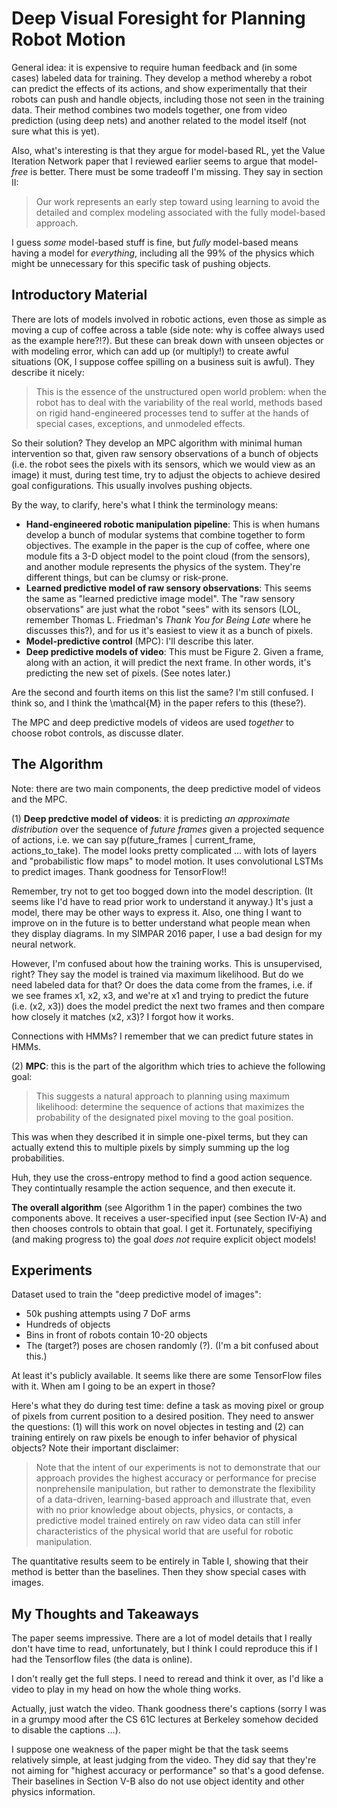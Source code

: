 # Deep Visual Foresight for Planning Robot Motion

General idea: it is expensive to require human feedback and (in some cases) labeled data for training. They develop a method whereby a robot can predict the effects of its actions, and show experimentally that their robots can push and handle objects, including those not seen in the training data. Their method combines two models together, one from video prediction (using deep nets) and another related to the model itself (not sure what this is yet).

Also, what's interesting is that they argue for model-based RL, yet the Value Iteration Network paper that I reviewed earlier seems to argue that model-*free* is better. There must be some tradeoff I'm missing. They say in section II:

> Our work represents an early step toward using learning to avoid the detailed and complex modeling associated with the fully model-based approach.

I guess *some* model-based stuff is fine, but *fully* model-based means having a model for *everything*, including all the 99% of the physics which might be unnecessary for this specific task of pushing objects.


## Introductory Material

There are lots of models involved in robotic actions, even those as simple as moving a cup of coffee across a table (side note: why is coffee always used as the example here?!?). But these can break down with unseen objectes or with modeling error, which can add up (or multiply!) to create awful situations (OK, I suppose coffee spilling on a business suit is awful). They describe it nicely:

> This is the essence of the unstructured open world problem: when the robot has to deal with the variability of the real world, methods based on rigid hand-engineered processes tend to suffer at the hands of special cases, exceptions, and unmodeled effects.

So their solution? They develop an MPC algorithm with minimal human intervention so that, given raw sensory observations of a bunch of objects (i.e. the robot sees the pixels with its sensors, which we would view as an image) it must, during test time, try to adjust the objects to achieve desired goal configurations. This usually involves pushing objects.

By the way, to clarify, here's what I think the terminology means:

- **Hand-engineered robotic manipulation pipeline**: This is when humans develop a bunch of modular systems that combine together to form objectives. The example in the paper is the cup of coffee, where one module fits a 3-D object model to the point cloud (from the sensors), and another module represents the physics of the system. They're different things, but can be clumsy or risk-prone.
- **Learned predictive model of raw sensory observations**: This seems the same as "learned predictive image model". The "raw sensory observations" are just what the robot "sees" with its sensors (LOL, remember Thomas L. Friedman's *Thank You for Being Late* where he discusses this?), and for us it's easiest to view it as a bunch of pixels.
- **Model-predictive control** (MPC): I'll describe this later.
- **Deep predictive models of video**: This must be Figure 2. Given a frame, along with an action, it will predict the next frame. In other words, it's predicting the new set of pixels. (See notes later.)

Are the second and fourth items on this list the same? I'm still confused. I think so, and I think the \mathcal{M} in the paper refers to this (these?).

The MPC and deep predictive models of videos are used *together* to choose robot controls, as discusse dlater.


## The Algorithm

Note: there are two main components, the deep predictive model of videos and the MPC.

(1) **Deep predctive model of videos**: it is predicting *an approximate distribution* over the sequence of *future frames* given a projected sequence of actions, i.e. we can say p(future_frames | current_frame, actions_to_take). The model looks pretty complicated ... with lots of layers and "probabilistic flow maps" to model motion. It uses convolutional LSTMs to predict images. Thank goodness for TensorFlow!!

Remember, try not to get too bogged down into the model description. (It seems like I'd have to read prior work to understand it anyway.) It's just a model, there may be other ways to express it. Also, one thing I want to improve on in the future is to better understand what people mean when they display diagrams. In my SIMPAR 2016 paper, I use a bad design for my neural network.

However, I'm confused about how the training works. This is unsupervised, right? They say the model is trained via maximum likelihood. But do we need labeled data for that? Or does the data come from the frames, i.e. if we see frames x1, x2, x3, and we're at x1 and trying to predict the future (i.e. (x2, x3)) does the model predict the next two frames and then compare how closely it matches (x2, x3)? I forgot how it works.

Connections with HMMs? I remember that we can predict future states in HMMs.

(2) **MPC**: this is the part of the algorithm which tries to achieve the following goal:

> This suggests a natural approach to planning using maximum likelihood: determine the sequence of actions that maximizes the probability of the designated pixel moving to the goal position.

This was when they described it in simple one-pixel terms, but they can actually extend this to multiple pixels by simply summing up the log probabilities.

Huh, they use the cross-entropy method to find a good action sequence. They contintually resample the action sequence, and then execute it.

**The overall algorithm** (see Algorithm 1 in the paper) combines the two components above. It receives a user-specified input (see Section IV-A) and then chooses controls to obtain that goal. I get it. Fortunately, specifiying (and making progress to) the goal *does not* require explicit object models!


## Experiments

Dataset used to train the "deep predictive model of images":

- 50k pushing attempts using 7 DoF arms
- Hundreds of objects
- Bins in front of robots contain 10-20 objects
- The (target?) poses are chosen randomly (?). (I'm a bit confused about this.)

At least it's publicly available. It seems like there are some TensorFlow files with it. When am I going to be an expert in those?

Here's what they do during test time: define a task as moving pixel or group of pixels from current position to a desired position. They need to answer the questions: (1) will this work on novel objectes in testing and (2) can training entirely on raw pixels be enough to infer behavior of physical objects? Note their important disclaimer:

> Note that the intent of our experiments is not to demonstrate that our approach provides the highest accuracy or performance for precise nonprehensile manipulation, but rather to demonstrate the flexibility of a data-driven, learning-based approach and illustrate that, even with no prior knowledge about objects, physics, or contacts, a predictive model trained entirely on raw video data can still infer characteristics of the physical world that are useful for robotic manipulation.

The quantitative results seem to be entirely in Table I, showing that their method is better than the baselines. Then they show special cases with images.


## My Thoughts and Takeaways

The paper seems impressive. There are a lot of model details that I really don't have time to read, unfortunately, but I think I could reproduce this if I had the Tensorflow files (the data is online).

I don't really get the full steps. I need to reread and think it over, as I'd like a video to play in my head on how the whole thing works.

Actually, just watch the video. Thank goodness there's captions (sorry I was in a grumpy mood after the CS 61C lectures at Berkeley somehow decided to disable the captions ...).

I suppose one weakness of the paper might be that the task seems relatively simple, at least judging from the video. They did say that they're not aiming for "highest accuracy or performance" so that's a good defense. Their baselines in Section V-B also do not use object identity and other physics information.
